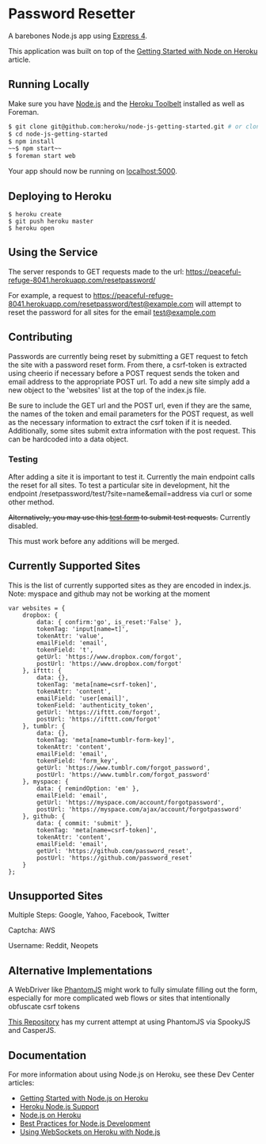 # Password Resetter

A barebones Node.js app using [Express 4](http://expressjs.com/).

This application was built on top of the [Getting Started with Node on Heroku](https://devcenter.heroku.com/articles/getting-started-with-nodejs) article.

## Running Locally

Make sure you have [Node.js](http://nodejs.org/) and the [Heroku Toolbelt](https://toolbelt.heroku.com/) installed as well as Foreman. 

```sh
$ git clone git@github.com:heroku/node-js-getting-started.git # or clone your own fork
$ cd node-js-getting-started
$ npm install
~~$ npm start~~
$ foreman start web
```

Your app should now be running on [localhost:5000](http://localhost:5000/).

## Deploying to Heroku

```
$ heroku create
$ git push heroku master
$ heroku open
```

## Using the Service

The server responds to GET requests made to the url: https://peaceful-refuge-8041.herokuapp.com/resetpassword/

For example, a request to https://peaceful-refuge-8041.herokuapp.com/resetpassword/test@example.com will attempt to reset the password for all sites for the email test@example.com

## Contributing

Passwords are currently being reset by submitting a GET request to fetch the site with a password reset form. From there, a csrf-token is extracted using cheerio if necessary before a POST request sends the token and email address to the appropriate POST url. To add a new site simply add a new object to the 'websites' list at the top of the index.js file.

Be sure to include the GET url and the POST url, even if they are the same, the names of the token and email parameters for the POST request, as well as the necessary information to extract the csrf token if it is needed. Additionally, some sites submit extra information with the post request. This can be hardcoded into a data object.

### Testing

After adding a site it is important to test it. Currently the main endpoint calls the reset for all sites. To test a particular site in development, hit the endpoint /resetpassword/test/?site=name&email=address via curl or some other method.

~~Alternatively, you may use this [test form](http://localhost:4000/testresetpasswords/) to submit test requests.~~ Currently disabled.

This must work before any additions will be merged.

## Currently Supported Sites

This is the list of currently supported sites as they are encoded in index.js. Note: myspace and github may not be working at the moment

```
var websites = {
	dropbox: {
		data: { confirm:'go', is_reset:'False' },
		tokenTag: 'input[name=t]',
		tokenAttr: 'value',
		emailField: 'email',
		tokenField: 't',
		getUrl: 'https://www.dropbox.com/forgot',
		postUrl: 'https://www.dropbox.com/forgot' 
	}, ifttt: {
		data: {},
		tokenTag: 'meta[name=csrf-token]',
		tokenAttr: 'content',
		emailField: 'user[email]',
		tokenField: 'authenticity_token',
		getUrl: 'https://ifttt.com/forgot',
		postUrl: 'https://ifttt.com/forgot'
	}, tumblr: {
		data: {},
		tokenTag: 'meta[name=tumblr-form-key]',
		tokenAttr: 'content',
		emailField: 'email',
		tokenField: 'form_key',
		getUrl: 'https://www.tumblr.com/forgot_password',
		postUrl: 'https://www.tumblr.com/forgot_password'
	}, myspace: {
		data: { remindOption: 'em' },
		emailField: 'email',
		getUrl: 'https://myspace.com/account/forgotpassword',
		postUrl: 'https://myspace.com/ajax/account/forgotpassword'
	}, github: {
		data: { commit: 'submit' },
		tokenTag: 'meta[name=csrf-token]',
		tokenAttr: 'content',
		emailField: 'email',
		getUrl: 'https://github.com/password_reset',
		postUrl: 'https://github.com/password_reset'
	}
};
```

## Unsupported Sites

Multiple Steps:
Google, Yahoo, Facebook, Twitter

Captcha:
AWS

Username:
Reddit, Neopets

## Alternative Implementations

A WebDriver like [PhantomJS](http://phantomjs.org/related-projects.html) might work to fully simulate filling out the form, especially for more complicated web flows or sites that intentionally obfuscate csrf tokens

[This Repository](https://github.com/hoovercj/phantom-password-resetter) has my current attempt at using PhantomJS via SpookyJS and CasperJS.

## Documentation

For more information about using Node.js on Heroku, see these Dev Center articles:

- [Getting Started with Node.js on Heroku](https://devcenter.heroku.com/articles/getting-started-with-nodejs)
- [Heroku Node.js Support](https://devcenter.heroku.com/articles/nodejs-support)
- [Node.js on Heroku](https://devcenter.heroku.com/categories/nodejs)
- [Best Practices for Node.js Development](https://devcenter.heroku.com/articles/node-best-practices)
- [Using WebSockets on Heroku with Node.js](https://devcenter.heroku.com/articles/node-websockets)
